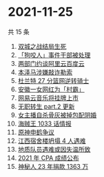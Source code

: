 # 2021-11-25

共 15 条

<!-- BEGIN -->
<!-- 最后更新时间 Thu Nov 25 2021 01:14:15 GMT+0800 (China Standard Time) -->

1. [双城之战结局生死](https://www.zhihu.com/search?q=双城之战)
1. [「狗咬人」事件干部被处理](https://www.zhihu.com/search?q=狗咬人)
1. [两部门约谈阿里云百度云](https://www.zhihu.com/search?q=工信部约谈)
1. [本泽马涉嫌敲诈勒索](https://www.zhihu.com/search?q=本泽马)
1. [杜兰特 27 分篮网逆转骑士](https://www.zhihu.com/search?q=篮网)
1. [安徽一女网红为「村霸」](https://www.zhihu.com/search?q=村霸女网红)
1. [网易云音乐将挂牌上市](https://www.zhihu.com/search?q=网易云音乐)
1. [无职转生 part.2 更新](https://www.zhihu.com/search?q=无职转生)
1. [女主播自杀骨灰被掉包配阴婚](https://www.zhihu.com/search?q=女主播自杀)
1. [海贼王 1033 话情报](https://www.zhihu.com/search?q=海贼王)
1. [原神申鹤争议](https://www.zhihu.com/search?q=原神)
1. [江西宿舍楼坍塌 4 人遇难](https://www.zhihu.com/search?q=江西宿舍楼坍塌)
1. [地质队员遇难或因失温所致](https://www.zhihu.com/search?q=地质队员)
1. [2021 年 CPA 成绩公布](https://www.zhihu.com/search?q=CPA成绩)
1. [神秘人 23 年捐款 1363 万](https://www.zhihu.com/search?q=神秘人捐款)

<!-- END -->
